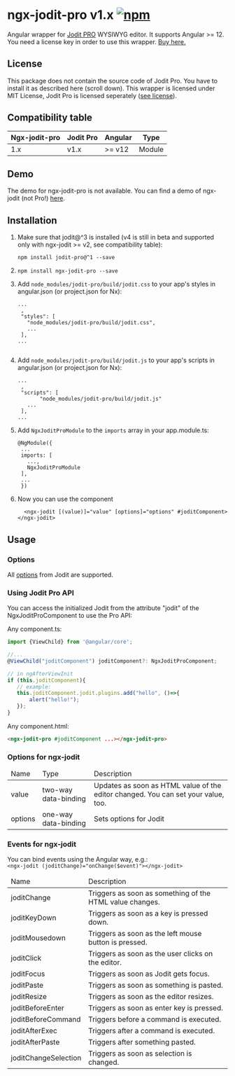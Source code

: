 # ngx-jodit-pro v1.x <a href="https://www.npmjs.com/package/ngx-jodit-pro"><img alt="npm" src="https://img.shields.io/npm/v/ngx-jodit-pro"></a></h1>

Angular wrapper for <a href="https://xdsoft.net/jodit/pro/">Jodit PRO</a> WYSIWYG editor. It supports Angular >= 12. You need a license key in order to use this wrapper. <a href="https://xdsoft.net/jodit/pro/#compare">Buy here.</a>

## License
This package does not contain the source code of Jodit Pro. You have to install it as described here (scroll down). This wrapper is licensed under MIT License, Jodit Pro is licensed seperately ([see license](https://xdsoft.net/jodit/pro/license/)).

## Compatibility table

<table>
<thead><tr><th>Ngx-jodit-pro</th><th>Jodit Pro</th><th>Angular</th><th>Type</th></tr></thead>
<tbody>
<tr>
<td>1.x</td><td>v1.x</td><td>>= v12</td><td>Module</td>
</tr>
</tbody>
</table>

## Demo

The demo for ngx-jodit-pro is not available. You can find a demo of ngx-jodit (not Pro!) [here](https://julianpoemp.github.io/ngx-jodit/).

## Installation

1. Make sure that jodit@^3 is installed (v4 is still in beta and supported only with ngx-jodit >= v2, see compatibility table):
   ```
   npm install jodit-pro@^1 --save
   ```
2. ```
   npm install ngx-jodit-pro --save
   ```
3. Add `node_modules/jodit-pro/build/jodit.css` to your app's styles in angular.json (or project.json for
   Nx):
   ```
   ...
    ,
    "styles": [
      "node_modules/jodit-pro/build/jodit.css",
      ...
    ],
   ...
   ```
   ```
4. Add `node_modules/jodit-pro/build/jodit.js` to your app's scripts in angular.json (or project.json for
   Nx):
   ```
   ...
    ,
    "scripts": [
          "node_modules/jodit-pro/build/jodit.js"
      ...
    ],
   ...
   ```
5. Add `NgxJoditProModule` to the `imports` array in your app.module.ts:
   ```
   @NgModule({
    ...
    imports: [
      ...,
      NgxJoditProModule
    ],
    ...
    })
   ```
6. Now you can use the component

   ```angular2html
     <ngx-jodit [(value)]="value" [options]="options" #joditComponent></ngx-jodit>
   ```

## Usage


### Options

All [options](https://xdsoft.net/jodit/docs/classes/config.Config.html) from Jodit are supported.

### Using Jodit Pro API

You can access the initialized Jodit from the attribute "jodit" of the NgxJoditProComponent to use the Pro API:

Any component.ts:
````Typescript
import {ViewChild} from '@angular/core';

//...
@ViewChild("joditComponent") joditComponent?: NgxJoditProComponent;

// in ngAfterViewInit
if (this.joditComponent){
   // example:
   this.joditComponent.jodit.plugins.add("hello", ()=>{
       alert("hello!");
   });
}
````

Any component.html:
```HTML
<ngx-jodit-pro #joditComponent ...></ngx-jodit-pro>
```

### Options for ngx-jodit

<table class="table table-sm table-striped table-bordered">
  <thead>
  <tr>
    <td class="fw-bold">Name</td>
    <td class="fw-bold">Type</td>
    <td class="fw-bold">Description</td>
  </tr>
  </thead>
  <tbody>
  <tr>
    <td>value</td>
    <td>two-way data-binding</td>
    <td>Updates as soon as HTML value of the editor changed. You can set your value, too.</td>
  </tr>
  <tr>
    <td>options</td>
    <td>one-way data-binding</td>
    <td>Sets options for Jodit</td>
  </tr>
  </tbody>
</table>

### Events for ngx-jodit
<p>
  You can bind events using the Angular way, e.g.:<br/><code>&lt;ngx-jodit (joditChange)="onChange($event)">&lt;/ngx-jodit></code>
</p>
<table class="table table-sm table-striped table-bordered">
  <thead>
  <tr>
    <td class="fw-bold">Name</td>
    <td class="fw-bold">Description</td>
  </tr>
  </thead>
  <tbody>
  <tr>
    <td>joditChange</td>
    <td>Triggers as soon as something of the HTML value changes.</td>
  </tr>
  <tr>
    <td>joditKeyDown</td>
    <td>Triggers as soon as a key is pressed down.</td>
  </tr>
  <tr>
    <td>joditMousedown</td>
    <td>Triggers as soon as the left mouse button is pressed.</td>
  </tr>
  <tr>
    <td>joditClick</td>
    <td>Triggers as soon as the user clicks on the editor.</td>
  </tr>
  <tr>
    <td>joditFocus</td>
    <td>Triggers as soon as Jodit gets focus.</td>
  </tr>
  <tr>
    <td>joditPaste</td>
    <td>Triggers as soon as something is pasted.</td>
  </tr>
  <tr>
    <td>joditResize</td>
    <td>Triggers as soon as the editor resizes.</td>
  </tr>
  <tr>
    <td>joditBeforeEnter</td>
    <td>Triggers as soon as enter key is pressed.</td>
  </tr>
  <tr>
    <td>joditBeforeCommand</td>
    <td>Triggers before a command is executed.</td>
  </tr>
  <tr>
    <td>joditAfterExec</td>
    <td>Triggers after a command is executed.</td>
  </tr>
  <tr>
    <td>joditAfterPaste</td>
    <td>Triggers after something pasted.</td>
  </tr>
  <tr>
    <td>joditChangeSelection</td>
    <td>Triggers as soon as selection is changed.</td>
  </tr>
  </tbody>
</table>
